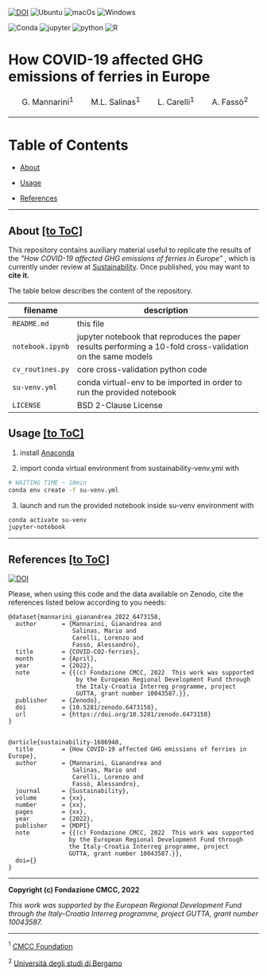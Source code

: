[![DOI](https://zenodo.org/badge/DOI/10.5281/zenodo.6473158.svg)](https://doi.org/10.5281/zenodo.6473158)
![Ubuntu](https://img.shields.io/badge/Linux-passed-green)
![macOs](https://img.shields.io/badge/MacOs-passed-green)
![Windows](https://img.shields.io/badge/Windows-passed-green)

![Conda](https://img.shields.io/badge/conda-342B029.svg?&style=for-the-badge&logo=anaconda&logoColor=white)
![jupyter](https://img.shields.io/badge/Jupyter-F37626.svg?&style=for-the-badge&logo=Jupyter&logoColor=white)
![python](https://img.shields.io/badge/Python-FFD43B?style=for-the-badge&logo=python&logoColor=blue)
![R](https://img.shields.io/badge/R-276DC3?style=for-the-badge&logo=r&logoColor=white)

# How COVID-19 affected GHG emissions of ferries in Europe
<table>
<thead>
  <tr>
    <td><a href="https://orcid.org/0000-0001-9205-7765" target='_blank'><img width=15 src="https://upload.wikimedia.org/wikipedia/commons/0/06/ORCID_iD.svg"></a> G. Mannarini<sup>1</sup></td>
    <td><a href="https://orcid.org/0000-0002-4045-4790" target='_blank'><img width=15 src="https://upload.wikimedia.org/wikipedia/commons/0/06/ORCID_iD.svg"></a> M.L. Salinas<sup>1</sup></td>
    <td><a href="https://orcid.org/0000-0003-4259-3505" target='_blank'><img width=15 src="https://upload.wikimedia.org/wikipedia/commons/0/06/ORCID_iD.svg"></a> L. Carelli<sup>1</sup></td>
    <td><a href="https://orcid.org/0000-0001-5132-9488" target='_blank'><img width=15 src="https://upload.wikimedia.org/wikipedia/commons/0/06/ORCID_iD.svg"></a>   A. Fassò<sup>2</sup></td>
  </tr>
</thead>
</table>

---

<a id='toc' name='toc'></a>
# Table of Contents

 - [About](#about)
 
 - [Usage](#usage)

 - [References](#ref)

---

<a id='about' name='about'></a>
## About [[to ToC]](#toc)

This repository contains auxiliary material useful to replicate the results of the *"How COVID-19 affected GHG emissions of ferries in Europe"*
, which is currently under review at [Sustainability](https://www.mdpi.com/journal/sustainability). Once published, you may want to **cite it.**

The table below describes the content of the repository.

| filename       | description                                                                                                 |
|----------------|-------------------------------------------------------------------------------------------------------------|
| `README.md`     | this file                                                                                                   |
| `notebook.ipynb` | jupyter notebook that reproduces the paper results performing a 10-fold cross-validation on the same models |
| `cv_routines.py` | core cross-validation python code                                                                           |
| `su-venv.yml`    | conda virtual-env to be imported in order to run the provided notebook                                      |
| `LICENSE`    | BSD 2-Clause License                               |

<a id='usage' name='usage'></a>
## Usage [[to ToC]](#toc)
  
  1. install [Anaconda](https://www.anaconda.com/products/distribution)
  
  2. import conda virtual environment from sustainability-venv.yml with
  ```bash
  # WAITING TIME ~ 10min
  conda env create -f su-venv.yml
  ```
  
  3. launch and run the provided notebook inside su-venv environment with
  ```bash
  conda activate su-venv  
  jupyter-notebook
  ```

---

<a id='ref' name='ref'></a>
## References [[to ToC]](#toc)

[![DOI](https://zenodo.org/badge/DOI/10.5281/zenodo.6473158.svg)](https://doi.org/10.5281/zenodo.6473158)

Please, when using this code and the data available on Zenodo, cite the references listed below according to you needs:

```
@dataset{mannarini_gianandrea_2022_6473158,
  author       = {Mannarini, Gianandrea and
                  Salinas, Mario and
                  Carelli, Lorenzo and
                  Fassò, Alessandro},
  title        = {COVID-CO2-ferries},
  month        = {April},
  year         = {2022},
  note         = {{(c) Fondazione CMCC, 2022  This work was supported 
                   by the European Regional Development Fund through
                   the Italy-Croatia Interreg programme, project
                   GUTTA, grant number 10043587.}},
  publisher    = {Zenodo},
  doi          = {10.5281/zenodo.6473158},
  url          = {https://doi.org/10.5281/zenodo.6473158}
}


@article{sustainability-1686948,
  title        = {How COVID-19 affected GHG emissions of ferries in Europe},
  author       = {Mannarini, Gianandrea and
                  Salinas, Mario and
                  Carelli, Lorenzo and
                  Fassò, Alessandro},
  journal      = {Sustainability},
  volume       = {xx},
  number       = {xx},
  pages        = {xx},
  year         = {2022},
  publisher    = {MDPI}
  note         = {{(c) Fondazione CMCC, 2022  This work was supported 
                 by the European Regional Development Fund through
                 the Italy-Croatia Interreg programme, project
                 GUTTA, grant number 10043587.}},
  doi={}
}

```

---
**Copyright (c) Fondazione CMCC, 2022**

*This work was supported by the European Regional Development Fund through the Italy-Croatia Interreg programme, project GUTTA, grant number 10043587.*

---

<sup>1</sup> [CMCC Foundation](http://www.cmcc.it)

<sup>2</sup> [Università degli studi di Bergamo](http://www.unibg.it)
